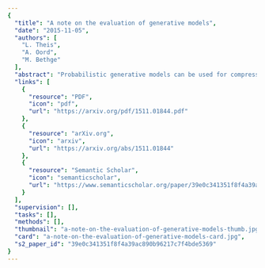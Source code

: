```yaml
---
{
  "title": "A note on the evaluation of generative models",
  "date": "2015-11-05",
  "authors": [
    "L. Theis",
    "A. Oord",
    "M. Bethge"
  ],
  "abstract": "Probabilistic generative models can be used for compression, denoising, inpainting, texture synthesis, semi-supervised learning, unsupervised feature learning, and other tasks. Given this wide range of applications, it is not surprising that a lot of heterogeneity exists in the way these models are formulated, trained, and evaluated. As a consequence, direct comparison between models is often difficult. This article reviews mostly known but often underappreciated properties relating to the evaluation and interpretation of generative models with a focus on image models. In particular, we show that three of the currently most commonly used criteria---average log-likelihood, Parzen window estimates, and visual fidelity of samples---are largely independent of each other when the data is high-dimensional. Good performance with respect to one criterion therefore need not imply good performance with respect to the other criteria. Our results show that extrapolation from one criterion to another is not warranted and generative models need to be evaluated directly with respect to the application(s) they were intended for. In addition, we provide examples demonstrating that Parzen window estimates should generally be avoided.",
  "links": [
    {
      "resource": "PDF",
      "icon": "pdf",
      "url": "https://arxiv.org/pdf/1511.01844.pdf"
    },
    {
      "resource": "arXiv.org",
      "icon": "arxiv",
      "url": "https://arxiv.org/abs/1511.01844"
    },
    {
      "resource": "Semantic Scholar",
      "icon": "semanticscholar",
      "url": "https://www.semanticscholar.org/paper/39e0c341351f8f4a39ac890b96217c7f4bde5369"
    }
  ],
  "supervision": [],
  "tasks": [],
  "methods": [],
  "thumbnail": "a-note-on-the-evaluation-of-generative-models-thumb.jpg",
  "card": "a-note-on-the-evaluation-of-generative-models-card.jpg",
  "s2_paper_id": "39e0c341351f8f4a39ac890b96217c7f4bde5369"
}
---
```


